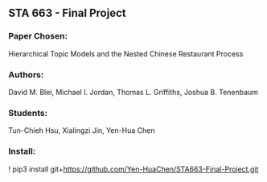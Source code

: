 ## STA 663 - Final Project

### Paper Chosen:

Hierarchical Topic Models and the Nested Chinese Restaurant Process

### Authors:

David M. Blei, Michael I. Jordan, Thomas L. Griffiths, Joshua B. Tenenbaum

### Students:

Tun-Chieh Hsu, Xialingzi Jin, Yen-Hua Chen

### Install: 
! pip3 install git+https://github.com/Yen-HuaChen/STA663-Final-Project.git